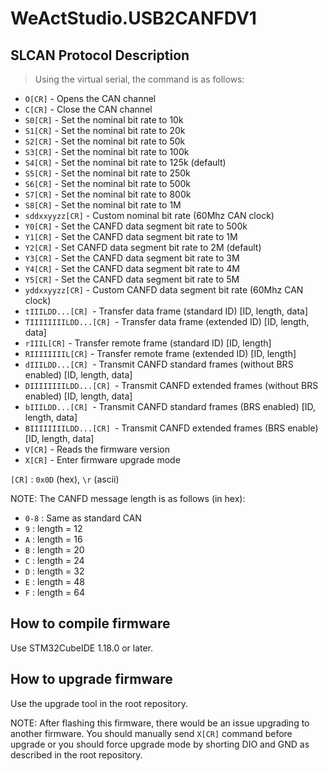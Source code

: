 # WeActStudio.USB2CANFDV1

## SLCAN Protocol Description

> Using the virtual serial, the command is as follows:
- `O[CR]` - Opens the CAN channel
- `C[CR]` - Close the CAN channel
- `S0[CR]` - Set the nominal bit rate to 10k
- `S1[CR]` - Set the nominal bit rate to 20k
- `S2[CR]` - Set the nominal bit rate to 50k
- `S3[CR]` - Set the nominal bit rate to 100k
- `S4[CR]` - Set the nominal bit rate to 125k (default)
- `S5[CR]` - Set the nominal bit rate to 250k
- `S6[CR]` - Set the nominal bit rate to 500k
- `S7[CR]` - Set the nominal bit rate to 800k
- `S8[CR]` - Set the nominal bit rate to 1M
- `sddxxyyzz[CR]` - Custom nominal bit rate (60Mhz CAN clock)
- `Y0[CR]` - Set the CANFD data segment bit rate to 500k
- `Y1[CR]` - Set the CANFD data segment bit rate to 1M
- `Y2[CR]` - Set CANFD data segment bit rate to 2M (default)
- `Y3[CR]` - Set the CANFD data segment bit rate to 3M
- `Y4[CR]` - Set the CANFD data segment bit rate to 4M
- `Y5[CR]` - Set the CANFD data segment bit rate to 5M
- `yddxxyyzz[CR]` - Custom CANFD data segment bit rate (60Mhz CAN clock)
- `tIIILDD...[CR] `- Transfer data frame (standard ID) [ID, length, data]
- `TIIIIIIIILDD...[CR] `- Transfer data frame (extended ID) [ID, length, data]
- `rIIIL[CR]` - Transfer remote frame (standard ID) [ID, length]
- `RIIIIIIIIL[CR]` - Transfer remote frame (extended ID) [ID, length]
- `dIIILDD...[CR] `- Transmit CANFD standard frames (without BRS enabled) [ID, length, data]
- `DIIIIIIIILDD...[CR] `- Transmit CANFD extended frames (without BRS enabled) [ID, length, data]
- `bIIILDD...[CR] `- Transmit CANFD standard frames (BRS enabled) [ID, length, data]
- `BIIIIIIIILDD...[CR] `- Transmit CANFD extended frames (BRS enable) [ID, length, data]
- `V[CR]` - Reads the firmware version
- `X[CR]` - Enter firmware upgrade mode

`[CR]` : `0x0D` (hex), `\r` (ascii)

NOTE: The CANFD message length is as follows (in hex):
- `0-8` : Same as standard CAN
- `9` : length = 12
- `A` : length = 16
- `B` : length = 20
- `C` : length = 24
- `D` : length = 32
- `E` : length = 48
- `F` : length = 64

## How to compile firmware
Use STM32CubeIDE 1.18.0 or later.

## How to upgrade firmware
Use the upgrade tool in the root repository.

NOTE: After flashing this firmware, there would be an issue upgrading to another firmware.
You should manually send `X[CR]` command before upgrade or you should force upgrade mode by shorting DIO and GND as described in the root repository.
